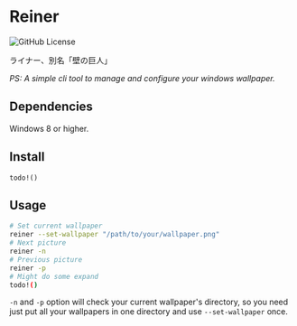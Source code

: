 # Reiner

![GitHub License](https://img.shields.io/github/license/Akashiya-Chime/reiner?color=blue&link=https%3A%2F%2Fgithub.com%2FAkashiya-Chime%2Freiner%2Fblob%2Fmain%2FLICENSE)

ライナー、別名「壁の巨人」

*PS: A simple cli tool to manage and configure your windows wallpaper.*

## Dependencies

Windows 8 or higher.

## Install

`todo!()`

## Usage

```bash
# Set current wallpaper
reiner --set-wallpaper "/path/to/your/wallpaper.png"
# Next picture
reiner -n
# Previous picture
reiner -p
# Might do some expand
todo!()
```

`-n` and `-p` option will check your current wallpaper's directory, so you need just put all your wallpapers in one directory and use `--set-wallpaper` once.

